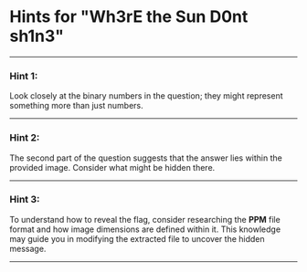 # Hints for "Wh3rE the Sun D0nt sh1n3"

---

### Hint 1:
Look closely at the binary numbers in the question; they might represent something more than just numbers.

---

### Hint 2:
The second part of the question suggests that the answer lies within the provided image. Consider what might be hidden there.

---

### Hint 3:
To understand how to reveal the flag, consider researching the **PPM** file format and how image dimensions are defined within it. This knowledge may guide you in modifying the extracted file to uncover the hidden message.

---
